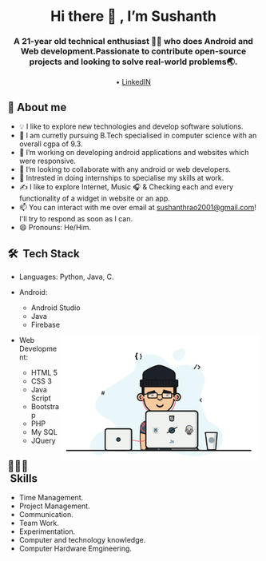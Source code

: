  <h1 align="center">Hi there 👋 , I’m Sushanth</h1>
 <h3 align="center">A 21-year old technical enthusiast 👨‍💻 who does Android and Web development.Passionate to contribute open-source projects and looking to solve real-world problems🌏.</h3> 
 <p align="center">
  • <a href="https://www.linkedin.com/in/sushanth-rao-nannepaga-4831b120b/">LinkedIN</a> 
</p>

 ## 📖 About me
- 💡 I like to explore new technologies and develop software solutions.
- 👀 I am curretly pursuing B.Tech specialised in computer science with an overall cgpa of 9.3.
- 🌱 I’m working on developing android applications and websites which were responsive.
- 💞️ I’m looking to collaborate with any android or web developers.
- 🧠 Intrested in doing internships to specialise my skills at work.
- ✍️ I like to explore Internet, Music 🎧 & Checking each and every functionality of a widget in website or an app.
- 📫 You can interact with me over email at sushanthrao2001@gmail.com! I'll try to respond as soon as I can.
- 😄 Pronouns: He/Him.

## 🛠 &nbsp;Tech Stack
 - Languages: Python, Java, C.
 - Android:
   - Android Studio
   - Java
   - Firebase
   
   <a target="_blank">
  <img align="right" height="250" width="400" alt="GIF" src="https://github.com/Sushanthrao2001/About_me/blob/main/image.gif">
   </a>

 - Web Development:
 
   - HTML 5
   - CSS 3
   - Java Script
   - Bootstrap
   - PHP
   - My SQL
   - JQuery
 
## 👨🏻‍💻 &nbsp;Skills
 - Time Management.
 - Project Management.
 - Communication.
 - Team Work.
 - Experimentation.
 - Computer and technology knowledge.
 - Computer Hardware Emgineering.
  


<!---
Sushanthrao2001/Sushanthrao2001 is a ✨ special ✨ repository because its `README.md` (this file) appears on your GitHub profile.
You can click the Preview link to take a look at your changes.
--->
